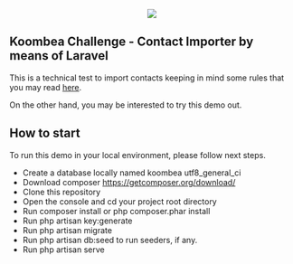 <p align="center"><a href="https://www.koombea.com/" target="_blank"><img src="https://www.koombea.com/wp-content/uploads/2020/04/Logo-with-solid-background.jpg"></a></p>

## Koombea Challenge - Contact Importer by means of Laravel

This is a technical test to import contacts keeping in mind some rules that you may read [here](RFC.md).

On the other hand, you may be interested to try this demo out. 


## How to start

To run this demo in your local environment, please follow next steps.

- Create a database locally named koombea utf8_general_ci
- Download composer https://getcomposer.org/download/
- Clone this repository
- Open the console and cd your project root directory
- Run composer install or php composer.phar install
- Run php artisan key:generate
- Run php artisan migrate
- Run php artisan db:seed to run seeders, if any.
- Run php artisan serve


